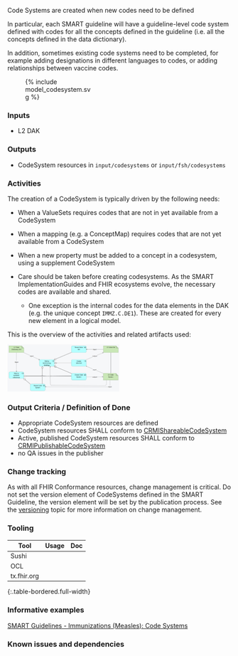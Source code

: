 Code Systems are created when new codes need to be defined

In particular, each SMART guideline will have a guideline-level code system defined with codes for all the concepts defined in the guideline (i.e. all the concepts defined in the data dictionary).

In addition, sometimes existing code systems need to be completed, for example adding designations in different languages to codes, or adding relationships between vaccine codes.

<figure style="width:30%">
  {% include model_codesystem.svg %}
</figure>

### **Inputs** 

* L2 DAK

### **Outputs**

* CodeSystem resources in `input/codesystems` or `input/fsh/codesystems`

### **Activities**

The creation of a CodeSystem is typically driven by the following needs:
* When a ValueSets requires codes that are not in yet available from a CodeSystem
* When a mapping (e.g. a ConceptMap) requires codes that are not yet available from a CodeSystem
* When a new property must be added to a concept in a codesystem, using a supplement CodeSystem

* Care should be taken before creating codesystems. As the SMART ImplementationGuides and FHIR ecosystems evolve, the necessary codes are available and shared. 
  * One exception is the internal codes for the data elements in the DAK (e.g. the unique concept `IMMZ.C.DE1`). These are created for every new element in a logical model.


This is the overview of the activities and related artifacts used:  

<img src="./l3_process_codeset.png" style="width:50%"/>
<br clear="all"/>

### **Output Criteria / Definition of Done**

* Appropriate CodeSystem resources are defined
* CodeSystem resources SHALL conform to [CRMIShareableCodeSystem]({{site.data.fhir.ver.crmi}}/StructureDefinition-crmi-shareablecodesystem.html)
* Active, published CodeSystem resources SHALL conform to [CRMIPublishableCodeSystem]({{site.data.fhir.ver.crmi}}/StructureDefinition-crmi-publishablecodesystem.html)
* no QA issues in the publisher

### **Change tracking**

As with all FHIR Conformance resources, change management is critical. Do not set the version element of CodeSystems defined in the SMART Guideline, the version element will be set by the publication process. See the [versioning](versioning.html) topic for more information on change management.

### **Tooling**

| Tool | Usage | Doc |
| --- | ---| ---| 
|  Sushi | |  |
|  OCL | |  |
|  tx.fhir.org | |  |
{:.table-bordered.full-width}  


### **Informative examples**
[SMART Guidelines - Immunizations (Measles): Code Systems](https://worldhealthorganization.github.io/smart-immunizations-measles/artifacts.html#terminology-code-systems)

### **Known issues and dependencies**



